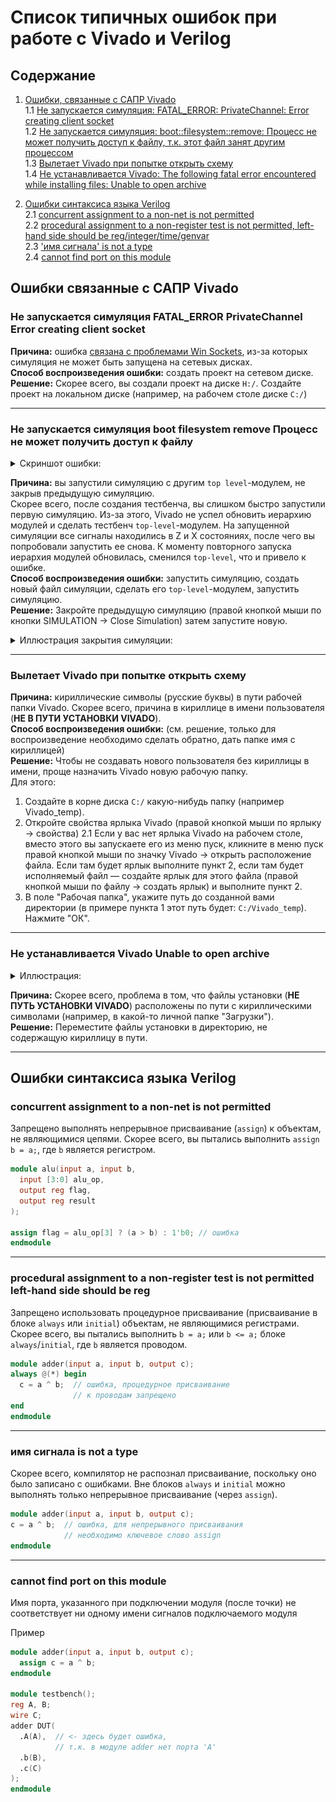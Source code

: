 # Список типичных ошибок при работе с Vivado и Verilog

## Содержание

1. [Ошибки, связанные с САПР Vivado](#ошибки-связанные-с-сапр-vivado)  
1.1 [Не запускается симуляция: FATAL_ERROR: PrivateChannel: Error creating client socket](#не-запускается-симуляция-fatal_error-privatechannel-error-creating-client-socket)  
1.2 [Не запускается симуляция: boot::filesystem::remove: Процесс не может получить доступ к файлу, т.к. этот файл занят другим процессом](#не-запускается-симуляция-boot-filesystem-remove-процесс-не-может-получить-доступ-к-файлу)  
1.3 [Вылетает Vivado при попытке открыть схему](#вылетает-vivado-при-попытке-открыть-схему)  
1.4 [Не устанавливается Vivado: The following fatal error encountered while installing files: Unable to open archive](#не-устанавливается-vivado-unable-to-open-archive)  

2. [Ошибки синтаксиса языка Verilog](#ошибки-синтаксиса-языка-verilog)  
2.1 [concurrent assignment to a non-net is not permitted](#concurrent-assignment-to-a-non-net-is-not-permitted)  
2.2 [procedural assignment to a non-register test is not permitted, left-hand side should be reg/integer/time/genvar](#procedural-assignment-to-a-non-register-test-is-not-permitted-left-hand-side-should-be-reg)  
2.3 ['имя сигнала' is not a type](#имя-сигнала-is-not-a-type)  
2.4 [cannot find port on this module](#cannot-find-port-on-this-module)  

## Ошибки связанные с САПР Vivado

### Не запускается симуляция FATAL_ERROR PrivateChannel Error creating client socket

**Причина:** ошибка [связана с проблемами Win Sockets](https://support.xilinx.com/s/question/0D52E00006iI37SSAS/isim-124-m81d-fatal-error-privatechannel-error-creating-client-socket?language=en_US), из-за которых симуляция не может быть запущена на сетевых дисках.  
**Способ воспроизведения ошибки:** создать проект на сетевом диске.  
**Решение:** Скорее всего, вы создали проект на диске `H:/`. Создайте проект на локальном диске (например, на рабочем столе диске `C:/`)  

---

### Не запускается симуляция boot filesystem remove Процесс не может получить доступ к файлу

<details>

<summary>Скриншот ошибки:</summary>

![../.pic/Other/FAQ/boot_filesystem_remove.png](../.pic/Other/FAQ/boot_filesystem_remove.png)

</details>

**Причина:** вы запустили симуляцию с другим `top level`-модулем, не закрыв предыдущую симуляцию.  
Скорее всего, после создания тестбенча, вы слишком быстро запустили первую симуляцию. Из-за этого, Vivado не успел обновить иерархию модулей и сделать тестбенч `top-level`-модулем. На запущенной симуляции все сигналы находились в Z и X состояниях, после чего вы попробовали запустить ее снова. К моменту повторного запуска иерархия модулей обновилась, сменился `top-level`, что и привело к ошибке.  
**Способ воспроизведения ошибки:** запустить симуляцию, создать новый файл симуляции, сделать его `top-level`-модулем, запустить симуляцию.  
**Решение:** Закройте предыдущую симуляцию (правой кнопкой мыши по кнопки SIMULATION -> Close Simulation) затем запустите новую.

<details>

<summary>Иллюстрация закрытия симуляции:</summary>

![../.pic/Other/FAQ/close_sim.png](../.pic/Other/FAQ/close_sim.png)

</details>

---

### Вылетает Vivado при попытке открыть схему

**Причина:** кириллические символы (русские буквы) в пути рабочей папки Vivado. Скорее всего, причина в кириллице в имени пользователя (**НЕ В ПУТИ УСТАНОВКИ VIVADO**).  
**Способ воспроизведения ошибки:** (см. решение, только для воспроизведение необходимо сделать обратно, дать папке имя с кириллицей)  
**Решение:** Чтобы не создавать нового пользователя без кириллицы в имени, проще назначить Vivado новую рабочую папку.  
Для этого:

1. Создайте в корне диска `C:/` какую-нибудь папку (например Vivado_temp).
2. Откройте свойства ярлыка Vivado (правой кнопкой мыши по ярлыку -> свойства)
2.1 Если у вас нет ярлыка Vivado на рабочем столе, вместо этого вы запускаете его из меню пуск, кликните в меню пуск правой кнопкой мыши по значку Vivado -> открыть расположение файла. Если там будет ярлык выполните пункт 2, если там будет исполняемый файл — создайте ярлык для этого файла (правой кнопкой мыши по файлу -> создать ярлык) и выполните пункт 2.
3. В поле "Рабочая папка", укажите путь до созданной вами директории (в примере пункта 1 этот путь будет: `C:/Vivado_temp`). Нажмите "ОК".

---

### Не устанавливается Vivado Unable to open archive

<details>

<summary>Иллюстрация:</summary>

![../.pic/Other/FAQ/unable_to_open_archive.jpg](../.pic/Other/FAQ/unable_to_open_archive.jpg)

</details>

**Причина:** Скорее всего, проблема в том, что файлы установки (**НЕ ПУТЬ УСТАНОВКИ VIVADO**) расположены по пути с кириллическими символами (например, в какой-то личной папке "Загрузки").  
**Решение:** Переместите файлы установки в директорию, не содержащую кириллицу в пути.

---

## Ошибки синтаксиса языка Verilog

### concurrent assignment to a non-net is not permitted

Запрещено выполнять непрерывное присваивание (`assign`) к объектам, не являющимися цепями. Скорее всего, вы пытались выполнить `assign b = a;`, где `b` является регистром.

```Verilog
module alu(input a, input b,
  input [3:0] alu_op,
  output reg flag,
  output reg result
);

assign flag = alu_op[3] ? (a > b) : 1'b0; // ошибка
endmodule
```

---

### procedural assignment to a non-register test is not permitted left-hand side should be reg

Запрещено использовать процедурное присваивание (присваивание в блоке `always` или `initial`) объектам, не являющимися регистрами. Скорее всего, вы пытались выполнить `b = a;` или `b <= a;` блоке `always`/`initial`, где `b` является проводом.

```Verilog
module adder(input a, input b, output c);
always @(*) begin
  c = a ^ b;  // ошибка, процедурное присваивание
              // к проводам запрещено
end
endmodule
```

---

### имя сигнала is not a type

Скорее всего, компилятор не распознал присваивание, поскольку оно было записано с ошибками. Вне блоков `always` и `initial` можно выполнять только непрерывное присваивание (через `assign`).

```Verilog
module adder(input a, input b, output c);
c = a ^ b;  // ошибка, для непрерывного присваивания
            // необходимо ключевое слово assign
endmodule
```

---

### cannot find port on this module

Имя порта, указанного при подключении модуля (после точки) не соответствует ни одному имени сигналов подключаемого модуля

Пример

```Verilog
module adder(input a, input b, output c);
  assign c = a ^ b;
endmodule 

module testbench();
reg A, B;
wire C;
adder DUT(
  .A(A),  // <- здесь будет ошибка,
          // т.к. в модуле adder нет порта 'A'
  .b(B),
  .c(C)
);
endmodule
```
